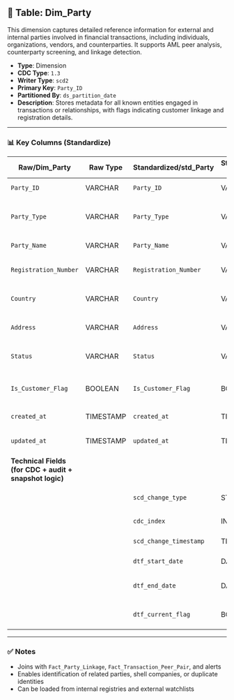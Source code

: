 ## 📜 Table: Dim_Party

This dimension captures detailed reference information for external and internal parties involved in financial transactions, including individuals, organizations, vendors, and counterparties. It supports AML peer analysis, counterparty screening, and linkage detection.

- **Type**: Dimension  
- **CDC Type**: `1.3`  
- **Writer Type**: `scd2`  
- **Primary Key**: `Party_ID`  
- **Partitioned By**: `ds_partition_date`  
- **Description**: Stores metadata for all known entities engaged in transactions or relationships, with flags indicating customer linkage and registration details.

---

### 📊 Key Columns (Standardize)

| Raw/Dim_Party       | Raw Type | Standardized/std_Party   | Standardized Type | Description                                      | PK  | Note                    |
|---------------------|----------|---------------------------|-------------------|--------------------------------------------------|-----|-------------------------|
| `Party_ID`          | VARCHAR  | `Party_ID`                | VARCHAR           | Unique party identifier                          | ✅  | Primary key             |
| `Party_Type`        | VARCHAR  | `Party_Type`              | VARCHAR           | INDIVIDUAL, CORPORATE, GOVERNMENT, etc.          |     | Category classification |
| `Party_Name`        | VARCHAR  | `Party_Name`              | VARCHAR           | Name of the party                                |     | Used in screening       |
| `Registration_Number`| VARCHAR | `Registration_Number`     | VARCHAR           | Business or personal ID number                   |     | May be PII              |
| `Country`           | VARCHAR  | `Country`                 | VARCHAR           | Country of residence or registration             |     | FK to `Dim_Country`     |
| `Address`           | VARCHAR  | `Address`                 | VARCHAR           | Registered or known address                      |     | PII / location-based    |
| `Status`            | VARCHAR  | `Status`                  | VARCHAR           | ACTIVE, INACTIVE, CLOSED                         |     | Lifecycle indicator     |
| `Is_Customer_Flag`  | BOOLEAN  | `Is_Customer_Flag`        | BOOLEAN           | TRUE if this party also appears in `Dim_Customer`|     | Customer linkage         |
| `created_at`        | TIMESTAMP| `created_at`              | TIMESTAMP         | Source system creation time                      |     | CDC 1.3 requirement      |
| `updated_at`        | TIMESTAMP| `updated_at`              | TIMESTAMP         | Source system last modified time                 |     | CDC 1.3 requirement      |
|**Technical Fields (for CDC + audit + snapshot logic)**|          |                         |                   |                                                  |     |                         |
|                     |          | `scd_change_type`         | STRING            | `'cdc_insert'`, `'cdc_update'`, `'cdc_delete'`   |     | SCD2 tracking            |
|                     |          | `cdc_index`               | INT               | Row version sequencing                           |     | Optional                 |
|                     |          | `scd_change_timestamp`    | TIMESTAMP         | Ingestion timestamp                              |     |                         |
|                     |          | `dtf_start_date`          | DATE              | Start of current version                         |     |                         |
|                     |          | `dtf_end_date`            | DATE              | End of version (NULL = current)                  |     |                         |
|                     |          | `dtf_current_flag`        | BOOLEAN           | TRUE = currently active version                  |     |                         |


---

### ✅ Notes

- Joins with `Fact_Party_Linkage`, `Fact_Transaction_Peer_Pair`, and alerts  
- Enables identification of related parties, shell companies, or duplicate identities  
- Can be loaded from internal registries and external watchlists  